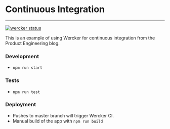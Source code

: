 # Continuous Integration
---
[![wercker status](https://app.wercker.com/status/e87f2a2132e6558d836e3e3a6a212b68/s/master "wercker status")](https://app.wercker.com/project/byKey/e87f2a2132e6558d836e3e3a6a212b68)

This is an example of using Wercker for continuous integration from the Product Engineering blog.

### Development
* `npm run start`

### Tests
* `npm run test`

### Deployment
* Pushes to master branch will trigger Wercker CI.
* Manual build of the app with `npm run build`
